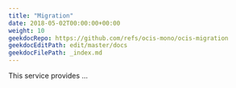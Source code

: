 ```yaml
---
title: "Migration"
date: 2018-05-02T00:00:00+00:00
weight: 10
geekdocRepo: https://github.com/refs/ocis-mono/ocis-migration
geekdocEditPath: edit/master/docs
geekdocFilePath: _index.md
---
```


This service provides ...
